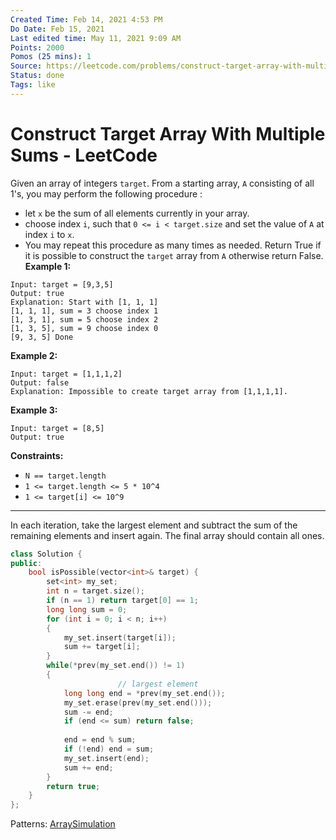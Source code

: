 ```yaml
---
Created Time: Feb 14, 2021 4:53 PM
Do Date: Feb 15, 2021
Last edited time: May 11, 2021 9:09 AM
Points: 2000
Pomos (25 mins): 1
Source: https://leetcode.com/problems/construct-target-array-with-multiple-sums/
Status: done
Tags: like
---
```


# Construct Target Array With Multiple Sums - LeetCode

Given an array of integers `target`. From a starting array, `A` consisting of all 1's, you may perform the following procedure :
- let `x` be the sum of all elements currently in your array.
- choose index `i`, such that `0 <= i < target.size` and set the value of `A` at index `i` to `x`.
- You may repeat this procedure as many times as needed.
Return True if it is possible to construct the `target` array from `A` otherwise return False.
**Example 1:**
```
Input: target = [9,3,5]
Output: true
Explanation: Start with [1, 1, 1] 
[1, 1, 1], sum = 3 choose index 1
[1, 3, 1], sum = 5 choose index 2
[1, 3, 5], sum = 9 choose index 0
[9, 3, 5] Done
```
**Example 2:**
```
Input: target = [1,1,1,2]
Output: false
Explanation: Impossible to create target array from [1,1,1,1].
```
**Example 3:**
```
Input: target = [8,5]
Output: true
```
**Constraints:**
- `N == target.length`
- `1 <= target.length <= 5 * 10^4`
- `1 <= target[i] <= 10^9`
---
In each iteration, take the largest element and subtract the sum of the remaining elements and insert again. The final array should contain all ones. 
```cpp
class Solution {
public:
    bool isPossible(vector<int>& target) {
        set<int> my_set; 
        int n = target.size(); 
        if (n == 1) return target[0] == 1; 
        long long sum = 0; 
        for (int i = 0; i < n; i++)
        {
            my_set.insert(target[i]); 
            sum += target[i]; 
        }
        while(*prev(my_set.end()) != 1)
        {
						// largest element
            long long end = *prev(my_set.end()); 
            my_set.erase(prev(my_set.end()));
            sum -= end; 
            if (end <= sum) return false; 
            
            end = end % sum; 
            if (!end) end = sum; 
            my_set.insert(end); 
            sum += end; 
        }
        return true; 
    }
};
```
Patterns: [Array](Array.md)[Simulation](Simulation.md)